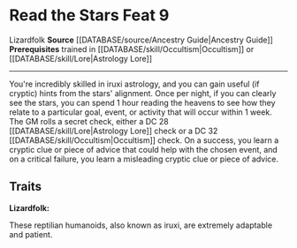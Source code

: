 ﻿---
feat: Read the Stars
id: '2411'
level: '9'
name: Read the Stars
prerequisite: Trained in [[DATABASE/skill/Lore|Astrology Lore]] or Trained in [[DATABASE/skill/Occultism|Occultism]]
rarity: Common
source: '[[DATABASE/source/Ancestry Guide|Ancestry Guide]]'
trait:
- '[[DATABASE/trait/Lizardfolk|Lizardfolk]]'
type: Feat

---
# Read the Stars <span class="item-type">Feat 9</span>

<span class="item-trait">Lizardfolk</span>
**Source** [[DATABASE/source/Ancestry Guide|Ancestry Guide]] 
**Prerequisites** trained in [[DATABASE/skill/Occultism|Occultism]] or [[DATABASE/skill/Lore|Astrology Lore]]

---
You're incredibly skilled in iruxi astrology, and you can gain useful (if cryptic) hints from the stars' alignment. Once per night, if you can clearly see the stars, you can spend 1 hour reading the heavens to see how they relate to a particular goal, event, or activity that will occur within 1 week. The GM rolls a secret check, either a DC 28 [[DATABASE/skill/Lore|Astrology Lore]] check or a DC 32 [[DATABASE/skill/Occultism|Occultism]] check. On a success, you learn a cryptic clue or piece of advice that could help with the chosen event, and on a critical failure, you learn a misleading cryptic clue or piece of advice.

## Traits

**Lizardfolk:**

These reptilian humanoids, also known as iruxi, are extremely adaptable and patient.